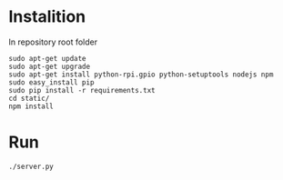 # Instalition

In repository root folder

```
sudo apt-get update
sudo apt-get upgrade
sudo apt-get install python-rpi.gpio python-setuptools nodejs npm
sudo easy_install pip
sudo pip install -r requirements.txt
cd static/
npm install
```

# Run

```
./server.py
```